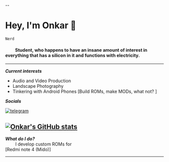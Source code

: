 --

<h1> Hey, I'm Onkar 👋 </h1>

`` Nerd ``


<h4> &emsp;&emsp; Student, who happens to have an insane amount of interest in everything that has a silicon in it and functions with electricity. </h4>

---

**_Current interests_**

 - Audio and Video Production
 - Landscape Photography
 - Tinkering with Android Phones [Build ROMs, make MODs, what not? ]

**_Socials_**

[![telegram](https://img.shields.io/badge/Telegram-2CA5E0?style=for-the-badge&logo=telegram&logoColor=white)](https://t.me/onkar8637)
&emsp;

[![Onkar's GitHub stats](https://github-readme-stats.vercel.app/api?username=onkarsinghsahil)](https://github.com/anuraghazra/github-readme-stats)
---

**_What do I do?_** <BR>
&emsp;&emsp; I develop custom ROMs for <BR>[Redmi note 4 (Mido)]

---

